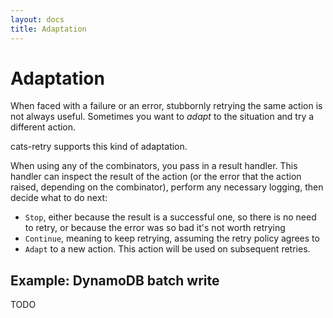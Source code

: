 ```yaml
---
layout: docs
title: Adaptation
---
```


# Adaptation

When faced with a failure or an error, stubbornly retrying the same action is
not always useful. Sometimes you want to _adapt_ to the situation and try a
different action.

cats-retry supports this kind of adaptation.

When using any of the combinators, you pass in a result handler. This handler
can inspect the result of the action (or the error that the action raised,
depending on the combinator), perform any necessary logging, then decide what to
do next:
* `Stop`, either because the result is a successful one, so there is no need to
  retry, or because the error was so bad it's not worth retrying
* `Continue`, meaning to keep retrying, assuming the retry policy agrees to
* `Adapt` to a new action. This action will be used on subsequent retries.

## Example: DynamoDB batch write

TODO
